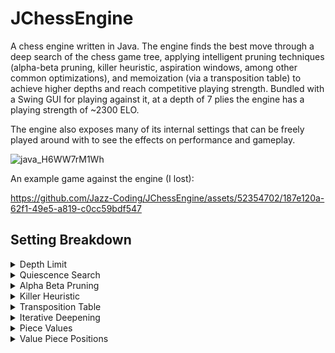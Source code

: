 # JChessEngine

A chess engine written in Java. The engine finds the best move through a deep search of the chess game tree, applying intelligent pruning techniques (alpha-beta pruning, killer heuristic, aspiration windows, among other common optimizations), and memoization (via a transposition table) to achieve higher depths and reach competitive playing strength. Bundled with a Swing GUI for playing against it, at a depth of 7 plies the engine has a playing strength of ~2300 ELO.

The engine also exposes many of its internal settings that can be freely played around with to see the effects on performance and gameplay.


![java_H6WW7rM1Wh](https://github.com/Jazz-Coding/JChessEngine/assets/52354702/24edc2c4-f846-46f7-af3b-9cda244dbdd0)


An example game against the engine (I lost):


https://github.com/Jazz-Coding/JChessEngine/assets/52354702/187e120a-62f1-49e5-a819-c0cc59bdf547





## Setting Breakdown
<details>
  <summary>Depth Limit</summary>
  <br>
  
  The maximum depth through the game tree the engine will search before stopping calculation, effectively how far the engine can "look ahead" into the future. A deeper search results in stronger play, at the cost of performance.
  
This setting also behaves differently if "Quiescence Search" is enabled, as that feature enables the engine to briefly exceed the depth limit in certain circumstances.
</details>

<details>
  <summary>Quiescence Search</summary>
  <br>
  If enabled, the engine, upon reaching its maximum depth (also known as the _horizon_), will continue searching deeper but with a limited scope - specifically only non-_quiet_ moves will be considered; these are moves like captures and checks, and are far less numerous than the set of all moves in a position. By searching only these moves, tactical capture-exchange sequences and checks can be fully explored until the position has "quieted down" as it were. This significantly improves playing strength as the engine is no longer blind to "obvious" errors in its play, like leaving its queen hanging at its horizon, and only has marginal performance impact due to the scarcity of non-quiet moves.
</details>

<details>
  <summary>Alpha Beta Pruning</summary>
  <br>
If enabled, the most substantial optimization of the engine takes effect.
 
Naively, the engine finds best moves by considering all possible moves, then considering all possible replies to each of those moves, then considering all replies to those replies, etc... The engine explores the resulting game-tree depth-first, and at each level makes the assumption that the opponent considers all moves and picks whichever one either maximizes the score (for white) or minimizes the score (for black, who is considered to strive for negative scores), alternating as the tree is ascended. Then at the root, all moves will have been considered and the optimal move will be found. 

This process (known as minimax) is extremely slow, but it turns out if we just remember what each player is "assured" at any given point (their other options that they have already fully explored due to the depth-first nature), we can make logical statements that allow us to skip nodes of the tree we can be sure our opponent will not proceed to. These assured scores are known as alpha (the maximizer's least assured score), and beta (the minimizer's greatest assured score) respectively, hence the term "alpha-beta" pruning. 

These scores can be thought of as the worst case scenario for the players, and all we need is to find one "refutation" move from _us_ to "refute" the move from our opponent that brought us here to stop searching. Suppose there are 35 replies from us (the average chess branching factor) after our opponent's move, and our first one turns out to be even worse than the opponent's assured score, we can stop searching the other 34 moves (resulting in enormous savings since each move may be an entire sub-tree), since our opponent isn't going to let us have the option of playing this refutation move. When this happens it is known as a _beta-cutoff_.

Recursively, each player can use the same logic to reason about the other player's moves.
Whether such a reduction actually occurs in practice depends on the move ordering (which of our options we try first), if we can guess intelligently which move is likely to be good (for instance a move that was really good in a similar position), and try it out first, we maximize the chances that, if a refutation exists, we find it quickly and can stop searching. 

In the code, we can make use of the mathematical fact: min(A,B) = -max(-B,-A); this makes the maximizer and minimizer's function calls truly identical, just with negated parameters in the call. When this is done the system is called a "_negamax_" framework.
</details>

<details>
  <summary>Killer Heuristic</summary>
  <br>
With alpha-beta pruning enabled, it's important we try moves likely to be very good to begin with. A commonly used heuristic to increase the chances of this is known as the "killer heuristic". The idea is that we maintain a list of "killer moves" that, at this level on the tree, resulted in beta-cutoffs. Usually only a few of these are recorded, and enabling this setting will enable the "Number of Killers" box to be edited, with a default of 2 killers remembered at each depth (that are constantly replaced as new ones are found).

<details>
  <summary>Number of Killers</summary>
  <br>
The number of killer moves to remember at each level of the tree during alpha-beta pruning. Generally only a few are required, since they change quite frequently, and with too many remembered the ones at the beginning of the list are unlikely to be used again as opposed to more recently discovered ones.
</details>

</details>

<details>
  <summary>Transposition Table</summary>
  <br>
In chess, the same position can re-occur through different series of moves, or we can reach a position we already calculated from several moves in the past. Either way, we can employ the dynamic programming technique of memoization by creating a table of the positions we've analyzed to some extent in the past; if these reoccur (tested through a special hash table), we can save having to perform recursive calls, or at least narrow the scope of the recursive calls, significantly improving performance. This can also be used in conjunction with iterative deepening to significantly improve search performance.

  <details>
  <summary>Maximum Size</summary>
  <br>
The maximum number of entries in the transposition table. By default, this setting is set to 100,000,000. Pressing "max" will compute this automatically from available RAM (so you can allocate more through the JVM to increase it beyond the initial limit). Past this limit, new positions will overwrite older ones in the table.
</details>
</details>
    
<details>
  <summary>Iterative Deepening</summary>
  <br>
With this setting enabled, instead of immediately going to depth 8, the engine goes to depth 3, then depth 4, then depth 5... all the way to depth 8. This sounds pointless on the surface, but searches at shallower depths actually provide us a considerable amount of information. If a search at depth 5 revealed a move was very good, there is a good chance at depth 6 it will also be good. Had we started at depth 6, we could not know this move was good unless we fully explore the tree to depth 6, i.e. we may be able to establish the quality of this move a whole ply earlier on the game tree. If we remember these moves, iterative deepening actually improves engine performance considerably.

</details>

<details>
  <summary>Piece Values</summary>
  <br>
The value the engine assigns to each piece. This will make it value different pieces differently. For instance you could adjust the settings to make the engine prefer bishops over knights, or vice versa, and it would then bring its full strength to the table achieving that preference, resulting in some interesting gameplay. Piece values can be negative, which will result in the engine trying to lose those pieces as soon as possible (useful for anti-chess). 
</details>


<details>
  <summary>Value Piece Positions</summary>
  <br>
With this enabled, defers to a table of ideal positions for each piece (pawns in the centre, king on the safe corners, etc). Very useful for making the engine play human moves in the opening at low depths (where it otherwise would see no problem with playing g4 for example!).
</details>
